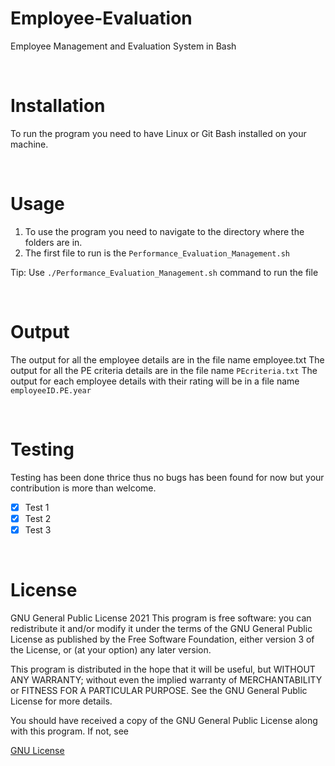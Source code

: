 # Employee-Evaluation
Employee Management and Evaluation System in Bash

<br>

# Installation

To run the program you need to have Linux or Git Bash installed on your machine.

<br>

# Usage
1. To use the program you need to navigate to the directory where the folders are in.
2. The first file to run is the `Performance_Evaluation_Management.sh`

Tip: Use `./Performance_Evaluation_Management.sh` command to run the file

<br>

# Output
The output for all the employee details are in the file name employee.txt
The output for all the PE criteria details are in the file name `PEcriteria.txt`
The output for each employee details with their rating will be in a file name `employeeID.PE.year`

<br>

# Testing
Testing has been done thrice thus no bugs has been found for now but your contribution is more than welcome.
* [X] Test 1
* [X] Test 2
* [X] Test 3

<br>

# License
<p>GNU General Public License 2021
This program is free software: you can redistribute it and/or modify
it under the terms of the GNU General Public License as published by
the Free Software Foundation, either version 3 of the License, or
(at your option) any later version.</p>

<p>This program is distributed in the hope that it will be useful,
but WITHOUT ANY WARRANTY; without even the implied warranty of
MERCHANTABILITY or FITNESS FOR A PARTICULAR PURPOSE.  See the
GNU General Public License for more details.</p>

<p>You should have received a copy of the GNU General Public License
along with this program.  If not, see</p>

[GNU License](https://www.gnu.org/licenses/ "GNU License")


